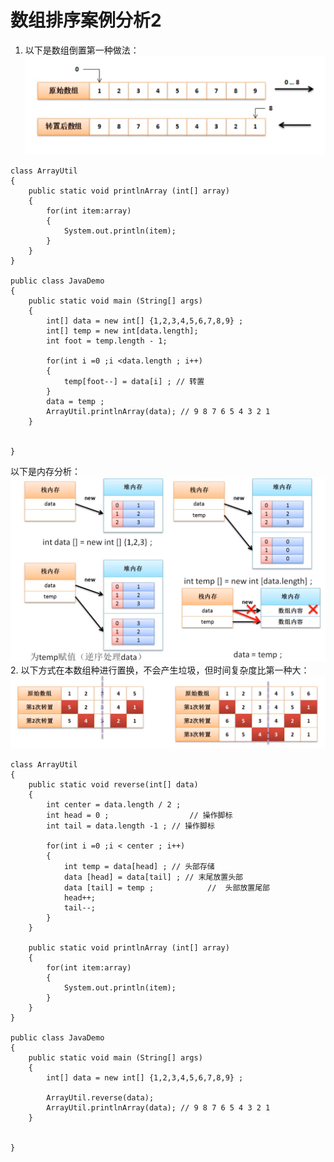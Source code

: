 # 数组排序案例分析2
1. 以下是数组倒置第一种做法：
![](https://github.com/hjj5258/Java/blob/master/JavaSE/img/arraySort01.png)

```
class ArrayUtil
{
	public static void printlnArray (int[] array)
	{
		for(int item:array)
		{
			System.out.println(item);
		}
	}
}

public class JavaDemo
{
	public static void main (String[] args)
	{
		int[] data = new int[] {1,2,3,4,5,6,7,8,9} ; 
		int[] temp = new int[data.length];
		int foot = temp.length - 1;
		
		for(int i =0 ;i <data.length ; i++)
		{
			temp[foot--] = data[i] ; // 转置
		}
		data = temp ;
		ArrayUtil.printlnArray(data); // 9 8 7 6 5 4 3 2 1
	}

	
}
```
以下是内存分析：
![](https://github.com/hjj5258/Java/blob/master/JavaSE/img/arrayStackAnalysis02.png)
2. 以下方式在本数组种进行置换，不会产生垃圾，但时间复杂度比第一种大：
![](https://github.com/hjj5258/Java/blob/master/JavaSE/img/arraySort02.png)
```
class ArrayUtil
{
	public static void reverse(int[] data)
	{
		int center = data.length / 2 ;
		int head = 0 ;					// 操作脚标
		int tail = data.length -1 ; // 操作脚标

		for(int i =0 ;i < center ; i++)
		{
			int temp = data[head] ;	// 头部存储
			data [head] = data[tail] ; // 末尾放置头部
			data [tail] = temp ;			//	头部放置尾部
			head++;							
			tail--;
		}
	}

	public static void printlnArray (int[] array)
	{
		for(int item:array)
		{
			System.out.println(item);
		}
	}
}

public class JavaDemo
{
	public static void main (String[] args)
	{
		int[] data = new int[] {1,2,3,4,5,6,7,8,9} ; 
		
		ArrayUtil.reverse(data);
		ArrayUtil.printlnArray(data); // 9 8 7 6 5 4 3 2 1
	}

	
}
```
